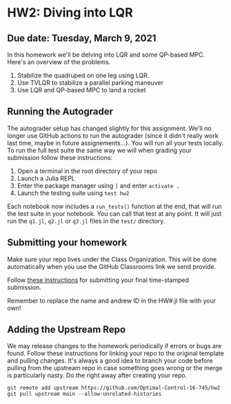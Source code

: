 # HW2: Diving into LQR
## Due date: Tuesday, March 9, 2021

In this homework we'll be delving into LQR and some QP-based MPC. Here's an overview of the problems.
1. Stabilize the quadruped on one leg using LQR.
2. Use TVLQR to stabilize a parallel parking maneuver
3. Use LQR and QP-based MPC to land a rocket

## Running the Autograder
The autograder setup has changed slightly for this assignment. We'll no longer use GitHub actions to run the autograder (since it didn't really work last time, maybe in future assignements...). You will run all your tests locally. To run the full test suite the same way we will when grading your submission follow these instructions:

1. Open a terminal in the root directory of your repo
2. Launch a Julia REPL
3. Enter the package manager using `]` and enter `activate .`
4. Launch the testing suite using `test hw2`

Each notebook now includes a `run_tests()` function at the end, that will run the test suite in your notebook. You can call that test at any point. It will just run the `q1.jl`,
`q2.jl` or `q3.jl` files in the `test/` directory.

## Submitting your homework
Make sure your repo lives under the Class Organization. This will be done automatically when you use the GitHub Classrooms link we send provide.

Follow [these instructions](https://github.com/Optimal-Control-16-745/JuliaIntro/blob/main/docs/Submission%20Instructions.md) for submitting your final time-stamped submission.

Remember to replace the name and andrew ID in the HW#.jl file with your own! 

## Adding the Upstream Repo
We may release changes to the homework periodically if errors or bugs are found. Follow these instructions for linking your repo to the original template and pulling changes. It's always a good idea to branch your code before pulling from the upstream repo in case something goes wrong or the merge is particularly nasty. Do the right away after creating your repo. 
```
git remote add upstream https://github.com/Optimal-Control-16-745/hw2
git pull upstream main --allow-unrelated-histories
```

